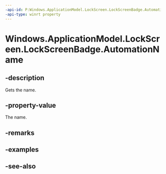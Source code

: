----api-id: P:Windows.ApplicationModel.LockScreen.LockScreenBadge.AutomationName
-api-type: winrt property
---<!-- Property syntaxpublic string AutomationName { get; }--># Windows.ApplicationModel.LockScreen.LockScreenBadge.AutomationName## -descriptionGets the name.## -property-valueThe name.## -remarks## -examples## -see-also
